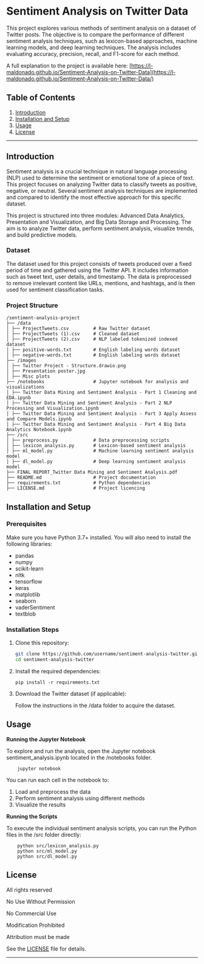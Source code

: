# Sentiment Analysis on Twitter Data

This project explores various methods of sentiment analysis on a dataset of Twitter posts. The objective is to compare the performance of different sentiment analysis techniques, such as lexicon-based approaches, machine learning models, and deep learning techniques. The analysis includes evaluating accuracy, precision, recall, and F1-score for each method.

A full explanation to the project is available here: [https://l-maldonado.github.io/Sentiment-Analysis-on-Twitter-Data](https://l-maldonado.github.io/Sentiment-Analysis-on-Twitter-Data/)

## Table of Contents

1. [Introduction](#introduction)
2. [Installation and Setup](#installation-and-setup)
3. [Usage](#usage)
4. [License](#license)

---

## Introduction

Sentiment analysis is a crucial technique in natural language processing (NLP) used to determine the sentiment or emotional tone of a piece of text. This project focuses on analyzing Twitter data to classify tweets as positive, negative, or neutral. Several sentiment analysis techniques are implemented and compared to identify the most effective approach for this specific dataset.

This project is structured into three modules: Advanced Data Analytics, Presentation and Visualization, and Big Data Storage and Processing. The aim is to analyze Twitter data, perform sentiment analysis, visualize trends, and build predictive models.


### Dataset

The dataset used for this project consists of tweets produced over a fixed period of time and gathered using the Twitter API. It includes information such as tweet text, user details, and timestamp. The data is preprocessed to remove irrelevant content like URLs, mentions, and hashtags, and is then used for sentiment classification tasks.


### Project Structure

    /sentiment-analysis-project
    ├── /data
    │ ├── ProjectTweets.csv         # Raw Twitter dataset
    │ ├── ProjectTweets (1).csv     # Cleaned dataset
    │ ├── ProjectTweets (2).csv     # NLP labeled tokenized indexed dataset
    │ ├── positive-words.txt        # English labeling words dataset
    │ ├── negative-words.txt        # English labeling words dataset
    ├── /images
    │ ├── Twitter Project - Structure.drawio.png
    │ ├── Presentation poster.jpg
    │ ├── Misc plots
    ├── /notebooks                  # Jupyter notebook for analysis and visualizations
    │ ├── Twitter Data Mining and Sentiment Analysis - Part 1 Cleaning and EDA.ipynb
    │ ├── Twitter Data Mining and Sentiment Analysis - Part 2 NLP Processing and Visualization.ipynb
    │ ├── Twitter Data Mining and Sentiment Analysis - Part 3 Apply Assess and Compare Models.ipynb
    │ ├── Twitter Data Mining and Sentiment Analysis - Part 4 Big Data Analytics Notebook.ipynb
    ├── /src
    │ ├── preprocess.py             # Data preprocessing scripts
    │ ├── lexicon_analysis.py       # Lexicon-based sentiment analysis
    │ ├── ml_model.py               # Machine learning sentiment analysis model
    │ ├── dl_model.py               # Deep learning sentiment analysis model
    ├── FINAL REPORT_Twitter Data Mining and Sentiment Analysis.pdf
    ├── README.md                   # Project documentation
    ├── requirements.txt            # Python dependencies
    ├── LICENSE.md                  # Project licencing


## Installation and Setup

### Prerequisites

Make sure you have Python 3.7+ installed. You will also need to install the following libraries:

- pandas
- numpy
- scikit-learn
- nltk
- tensorflow
- keras
- matplotlib
- seaborn
- vaderSentiment
- textblob

### Installation Steps

1.  Clone this repository:

    ```bash
    git clone https://github.com/username/sentiment-analysis-twitter.git
    cd sentiment-analysis-twitter

    ```

2.  Install the required dependencies:

        pip install -r requirements.txt

3.  Download the Twitter dataset (if applicable):

    Follow the instructions in the /data folder to acquire the dataset.

## Usage

**Running the Jupyter Notebook**

To explore and run the analysis, open the Jupyter notebook sentiment_analysis.ipynb located in the /notebooks folder.

        jupyter notebook

You can run each cell in the notebook to:

1. Load and preprocess the data
2. Perform sentiment analysis using different methods
3. Visualize the results

**Running the Scripts**

To execute the individual sentiment analysis scripts, you can run the Python files in the /src folder directly:

        python src/lexicon_analysis.py
        python src/ml_model.py
        python src/dl_model.py

## License

All rights reserved

No Use Without Permission

No Commercial Use

Modification Prohibited

Attribution must be made

See the [LICENSE](LICENSE.md) file for details.

---
